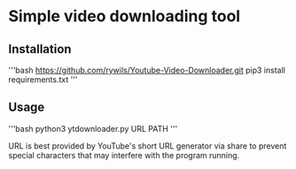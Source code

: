 # Simple video downloading tool


## Installation
'''bash
https://github.com/rywils/Youtube-Video-Downloader.git
pip3 install requirements.txt
'''

## Usage

'''bash
python3 ytdownloader.py URL PATH
'''


URL is best provided by YouTube's short URL generator via share to prevent special characters that may interfere with the program running.
